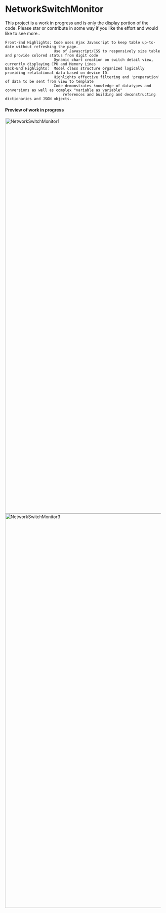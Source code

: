 # NetworkSwitchMonitor

This project is a work in progress and is only the display portion of the code. Please star or contribute in some way if you like the effort and would like to see more..<br>

```
Front-End Highlights: Code uses Ajax Javascript to keep table up-to-date without refreshing the page.
                      Use of Javascript/CSS to responsively size table and provide colored status from digit code
                      Dynamic chart creation on switch detail view, currently displaying CPU and Memory Lines
Back-End Highlights:  Model class structure organized logically providing relatational data based on device ID.
                      Highlights effective filtering and 'preparation' of data to be sent from view to template
                      Code demonstrates knowledge of datatypes and conversions as well as complex "variable as variable"
                          references and building and deconstructing dictionaries and JSON objects.
```            

#### Preview of work in progress

<img width="1277" alt="NetworkSwitchMonitor1" src="https://github.com/offwhitepanda/NetworkSwitchMonitor/assets/117415145/1d4eb68c-268a-4db8-8b68-3438e7f22dd2">


<img width="1274" alt="NetworkSwitchMonitor3" src="https://github.com/richard-hurley/NetworkSwitchMonitor/assets/117415145/984b1a6a-35dc-45c0-9a6e-d72b87b9b1f7">

